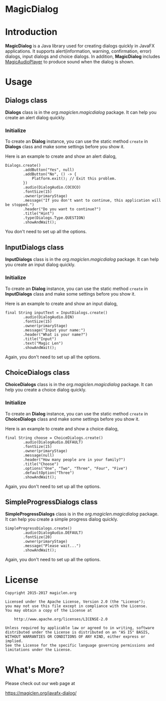 MagicDialog
=================================

# Introduction

**MagicDialog** is a Java library used for creating dialogs quickly in JavaFX applications. It supports alert(information, warning, confirmation, error) dialogs, input dialogs and choice dialogs. In addition, **MagicDialog** includes [MagicAudioPlayer](https://github.com/magiclen/MagicAudioPlayer "MagicAudioPlayer") to produce sound when the dialog is shown.

# Usage

## Dialogs class

**Dialogs** class is in the *org.magiclen.magicdialog* package. It can help you create an alert dialog quickly.

### Initialize

To create an **Dialog** instance, you can use the static method `create` in **Dialogs** class and make some settings before you show it.

Here is an example to create and show an alert dialog,

    Dialogs.create()
            .addButton("Yes", null)
            .addButton("No", () -> {
                Platform.exit(); // Exit this problem.
            })
            .audio(DialogAudio.COCOCO)
            .fontSize(15)
            .owner(primaryStage)
            .message("If you don't want to continue, this application will be stopped.")
            .header("Do you want to continue?")
            .title("Hint")
            .type(Dialogs.Type.QUESTION)
            .showAndWait();

You don't need to set up all the options.

## InputDialogs class

**InputDialogs** class is in the *org.magiclen.magicdialog* package. It can help you create an input dialog quickly.

### Initialize

To create an **Dialog** instance, you can use the static method `create` in **InputDialogs** class and make some settings before you show it.

Here is an example to create and show an input dialog,

    final String inputText = InputDialogs.create()
            .audio(DialogAudio.DIN)
            .fontSize(15)
            .owner(primaryStage)
            .message("Input your name:")
            .header("What is your name?")
            .title("Input")
            .text("Magic Len")
            .showAndWait();

Again, you don't need to set up all the options.

## ChoiceDialogs class

**ChoiceDialogs** class is in the *org.magiclen.magicdialog* package. It can help you create a choice dialog quickly.

### Initialize

To create an **Dialog** instance, you can use the static method `create` in **ChoiceDialogs** class and make some settings before you show it.

Here is an example to create and show a choice dialog,

    final String choose = ChoiceDialogs.create()
            .audio(DialogAudio.DEFAULT)
            .fontSize(15)
            .owner(primaryStage)
            .message(null)
            .header("How many people are in your family?")
            .title("Choose")
            .options("One", "Two", "Three", "Four", "Five")
            .defaultOption("Three")
            .showAndWait();

Again, you don't need to set up all the options.

## SimpleProgressDialogs class

**SimpleProgressDialogs** class is in the *org.magiclen.magicdialog* package. It can help you create a simple progress dialog quickly.

    SimpleProgressDialogs.create()
            .audio(DialogAudio.DEFAULT)
            .fontSize(20)
            .owner(primaryStage)
            .message("Please wait...")
            .showAndWait();

Again, you don't need to set up all the options.

# License

    Copyright 2015-2017 magiclen.org

    Licensed under the Apache License, Version 2.0 (the "License");
    you may not use this file except in compliance with the License.
    You may obtain a copy of the License at

        http://www.apache.org/licenses/LICENSE-2.0

    Unless required by applicable law or agreed to in writing, software
    distributed under the License is distributed on an "AS IS" BASIS,
    WITHOUT WARRANTIES OR CONDITIONS OF ANY KIND, either express or implied.
    See the License for the specific language governing permissions and
    limitations under the License.

# What's More?

Please check out our web page at

https://magiclen.org/javafx-dialog/
